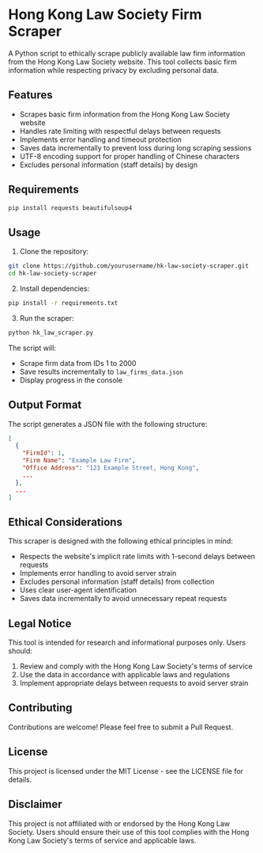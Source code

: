 # Hong Kong Law Society Firm Scraper

A Python script to ethically scrape publicly available law firm information from the Hong Kong Law Society website. This tool collects basic firm information while respecting privacy by excluding personal data.

## Features

- Scrapes basic firm information from the Hong Kong Law Society website
- Handles rate limiting with respectful delays between requests
- Implements error handling and timeout protection
- Saves data incrementally to prevent loss during long scraping sessions
- UTF-8 encoding support for proper handling of Chinese characters
- Excludes personal information (staff details) by design

## Requirements

```bash
pip install requests beautifulsoup4
```

## Usage

1. Clone the repository:
```bash
git clone https://github.com/yourusername/hk-law-society-scraper.git
cd hk-law-society-scraper
```

2. Install dependencies:
```bash
pip install -r requirements.txt
```

3. Run the scraper:
```bash
python hk_law_scraper.py
```

The script will:
- Scrape firm data from IDs 1 to 2000
- Save results incrementally to `law_firms_data.json`
- Display progress in the console

## Output Format

The script generates a JSON file with the following structure:

```json
[
  {
    "FirmId": 1,
    "Firm Name": "Example Law Firm",
    "Office Address": "123 Example Street, Hong Kong",
    ...
  },
  ...
]
```

## Ethical Considerations

This scraper is designed with the following ethical principles in mind:

- Respects the website's implicit rate limits with 1-second delays between requests
- Implements error handling to avoid server strain
- Excludes personal information (staff details) from collection
- Uses clear user-agent identification
- Saves data incrementally to avoid unnecessary repeat requests

## Legal Notice

This tool is intended for research and informational purposes only. Users should:

1. Review and comply with the Hong Kong Law Society's terms of service
2. Use the data in accordance with applicable laws and regulations
3. Implement appropriate delays between requests to avoid server strain

## Contributing

Contributions are welcome! Please feel free to submit a Pull Request.

## License

This project is licensed under the MIT License - see the LICENSE file for details.

## Disclaimer

This project is not affiliated with or endorsed by the Hong Kong Law Society. Users should ensure their use of this tool complies with the Hong Kong Law Society's terms of service and applicable laws.
